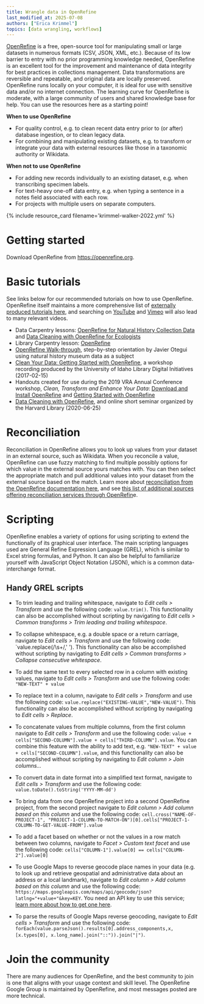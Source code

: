 ```yaml
---
title: Wrangle data in OpenRefine
last_modified_at: 2025-07-08
authors: ["Erica Krimmel"]
topics: [data wrangling, workflows]
---
```


[OpenRefine](https://openrefine.org/) is a free, open-source tool for manipulating small or large datasets in numerous formats (CSV, JSON, XML, etc.). Because of its low barrier to entry with no prior programming knowledge needed, OpenRefine is an excellent tool for the improvement and maintenance of data integrity for best practices in collections management. Data transformations are reversible and repeatable, and original data are locally preserved. OpenRefine runs locally on your computer, it is ideal for use with sensitive data and/or no internet connection.  The learning curve for OpenRefine is moderate, with a large community of users and shared knowledge base for help. You can use the resources here as a starting point! 

**When to use OpenRefine**
- For quality control, e.g. to clean recent data entry prior to (or after) database ingestion, or to clean legacy data.
- For combining and manipulating existing datasets, e.g. to transform or integrate your data with external resources like those in a taxonomic authority or Wikidata.

**When not to use OpenRefine**
- For adding new records individually to an existing dataset, e.g. when transcribing specimen labels.
- For text-heavy one-off data entry, e.g. when typing a sentence in a notes field associated with each row.
- For projects with multiple users on separate computers.

{% include resource_card filename='krimmel-walker-2022.yml' %}

# Getting started

Download OpenRefine from https://openrefine.org.

# Basic tutorials

See links below for our recommended tutorials on how to use OpenRefine. OpenRefine itself maintains a more comprehensive list of [externally produced tutorials here](https://github.com/OpenRefine/OpenRefine/wiki/External-Resources), and searching on [YouTube](https://www.youtube.com/results?search_query=openrefine) and [Vimeo](https://www.youtube.com/results?search_query=openrefine) will also lead to many relevant videos.

- Data Carpentry lessons: [OpenRefine for Natural History Collection Data](https://www.youtube.com/results?search_query=openrefine) and [Data Cleaning with OpenRefine for Ecologists](https://datacarpentry.org/OpenRefine-ecology-lesson/)
- Library Carpentry lesson: [OpenRefine](https://datacarpentry.org/OpenRefine-ecology-lesson/)
- [OpenRefine Walk-through](http://bit.ly/BITW13_OpenRefine), step-by-step orientation by Javier Otegui using natural history museum data as a subject
- [Clean Your Data: Getting Started with OpenRefine](https://www.youtube.com/watch?v=wGVtycv3SS0), a workshop recording produced by the University of Idaho Library Digital Initiatives (2017-02-15)
- Handouts created for use during the 2019 VRA Annual Conference workshop, _Clean, Transform and Enhance Your Data_: [Download and Install OpenRefine](https://docs.google.com/document/d/1Z863T411TKd1FnmKrbEAERCPHNzxj4enscjTe3OnfgM/edit?usp=sharing) and [Getting Started with OpenRefine](https://docs.google.com/document/d/1fH_kqo5QtrovLk63uRf4ixScMMy-jO5IikrCOeZl6JM/edit?usp=sharing)
- [Data Cleaning with OpenRefine](https://www.youtube.com/watch?v=6DIsErw8noM), and online short seminar organized by the Harvard Library (2020-06-25)

# Reconciliation

Reconciliation in OpenRefine allows you to look up values from your dataset in an external source, such as Wikidata. When you reconcile a value, OpenRefine can use fuzzy matching to find multiple possibly options for which value in the external source yours matches with. You can then select the appropriate match and pull additional values into your dataset from the external source based on the match. Learn more about [reconciliation from the OpenRefine documentation here](https://docs.openrefine.org/manual/reconciling), and see [this list of additional sources offering reconciliation services through OpenRefin](https://reconciliation-api.github.io/testbench/#/)e.

# Scripting

OpenRefine enables a variety of options for using scripting to extend the functionally of its graphical user interface. The main scripting languages used are General Refine Expression Language (GREL), which is similar to Excel string formulas, and Python. It can also be helpful to familiarize yourself with JavaScript Object Notation (JSON), which is a common data-interchange format.

## Handy GREL scripts

- To trim leading and trailing whitespace, navigate to _Edit cells > Transform_ and use the following code: `value.trim()`. This functionality can also be accomplished without scripting by navigating to _Edit cells > Common transforms > Trim leading and trailing whitespace_.

- To collapse whitespace, e.g. a double space or a return carriage, navigate to _Edit cells > Transform_ and use the following code: `value.replace(/\s+/,' '). This functionality can also be accomplished without scripting by navigating to _Edit cells > Common transforms > Collapse consecutive whitespace_.

- To add the same text to every selected row in a column with existing values, navigate to _Edit cells > Transform_ and use the following code: `"NEW-TEXT" + value`

- To replace text in a column, navigate to _Edit cells > Transform_ and use the following code: `value.replace("EXISTING-VALUE","NEW-VALUE")`. This functionality can also be accomplished without scripting by navigating to _Edit cells > Replace_.

- To concatenate values from multiple columns, from the first column navigate to _Edit cells > Transform_ and use the following code: `value + cells["SECOND-COLUMN"].value + cells["THIRD-COLUMN"].value`. You can combine this feature with the ability to add text, e.g. `"NEW-TEXT" + value + cells["SECOND-COLUMN"].value`, and this functionality can also be accomplished without scripting by navigating to _Edit column > Join columns..._

- To convert data in date format into a simplified text format, navigate to _Edit cells > Transform_ and use the following code: `value.toDate().toString('YYYY-MM-dd')`

- To bring data from one OpenRefine project into a second OpenRefine project, from the second project navigate to _Edit column > Add column based on this column_ and use the following code: `cell.cross("NAME-OF-PROJECT-1", "PROJECT-1-COLUMN-TO-MATCH-ON")[0].cells["PROJECT-1-COLUMN-TO-GET-VALUE-FROM"].value`

- To add a facet based on whether or not the values in a row match between two columns, navigate to _Facet > Custom text facet_ and use the following code: `cells["COLUMN-1"].value[0] == cells["COLUMN-2"].value[0]`

- To use Google Maps to reverse geocode place names in your data (e.g. to look up and retrieve geospatial and administrative data about an address or a local landmark), navigate to _Edit column > Add column based on this column_ and use the following code: `https://maps.googleapis.com/maps/api/geocode/json?latlng="+value+"&key=KEY`. You need an API key to use this service; [learn more about how to get one here](https://developers.google.com/maps/documentation/javascript/get-api-key).

- To parse the results of Google Maps reverse geocoding, navigate to _Edit cells > Transform_ and use the following code: `forEach(value.parseJson().results[0].address_components,x,[x.types[0], x.long_name].join("::")).join("|")`.

# Join the community

There are many audiences for OpenRefine, and the best community to join is one that aligns with your usage context and skill level. The OpenRefine Google Group is maintained by OpenRefine, and most messages posted are more technical. 
